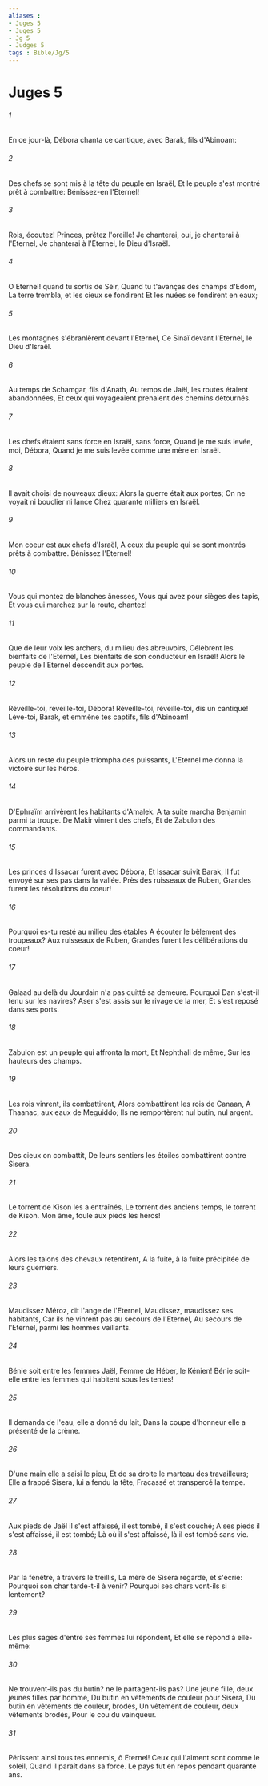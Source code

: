 ```yaml
---
aliases : 
- Juges 5
- Juges 5
- Jg 5
- Judges 5
tags : Bible/Jg/5
---
```


# Juges 5

###### 1
En ce jour-là, Débora chanta ce cantique, avec Barak, fils d'Abinoam:
###### 2
Des chefs se sont mis à la tête du peuple en Israël, Et le peuple s'est montré prêt à combattre: Bénissez-en l'Eternel!
###### 3
Rois, écoutez! Princes, prêtez l'oreille! Je chanterai, oui, je chanterai à l'Eternel, Je chanterai à l'Eternel, le Dieu d'Israël.
###### 4
O Eternel! quand tu sortis de Séir, Quand tu t'avanças des champs d'Edom, La terre trembla, et les cieux se fondirent Et les nuées se fondirent en eaux;
###### 5
Les montagnes s'ébranlèrent devant l'Eternel, Ce Sinaï devant l'Eternel, le Dieu d'Israël.
###### 6
Au temps de Schamgar, fils d'Anath, Au temps de Jaël, les routes étaient abandonnées, Et ceux qui voyageaient prenaient des chemins détournés.
###### 7
Les chefs étaient sans force en Israël, sans force, Quand je me suis levée, moi, Débora, Quand je me suis levée comme une mère en Israël.
###### 8
Il avait choisi de nouveaux dieux: Alors la guerre était aux portes; On ne voyait ni bouclier ni lance Chez quarante milliers en Israël.
###### 9
Mon coeur est aux chefs d'Israël, A ceux du peuple qui se sont montrés prêts à combattre. Bénissez l'Eternel!
###### 10
Vous qui montez de blanches ânesses, Vous qui avez pour sièges des tapis, Et vous qui marchez sur la route, chantez!
###### 11
Que de leur voix les archers, du milieu des abreuvoirs, Célèbrent les bienfaits de l'Eternel, Les bienfaits de son conducteur en Israël! Alors le peuple de l'Eternel descendit aux portes.
###### 12
Réveille-toi, réveille-toi, Débora! Réveille-toi, réveille-toi, dis un cantique! Lève-toi, Barak, et emmène tes captifs, fils d'Abinoam!
###### 13
Alors un reste du peuple triompha des puissants, L'Eternel me donna la victoire sur les héros.
###### 14
D'Ephraïm arrivèrent les habitants d'Amalek. A ta suite marcha Benjamin parmi ta troupe. De Makir vinrent des chefs, Et de Zabulon des commandants.
###### 15
Les princes d'Issacar furent avec Débora, Et Issacar suivit Barak, Il fut envoyé sur ses pas dans la vallée. Près des ruisseaux de Ruben, Grandes furent les résolutions du coeur!
###### 16
Pourquoi es-tu resté au milieu des étables A écouter le bêlement des troupeaux? Aux ruisseaux de Ruben, Grandes furent les délibérations du coeur!
###### 17
Galaad au delà du Jourdain n'a pas quitté sa demeure. Pourquoi Dan s'est-il tenu sur les navires? Aser s'est assis sur le rivage de la mer, Et s'est reposé dans ses ports.
###### 18
Zabulon est un peuple qui affronta la mort, Et Nephthali de même, Sur les hauteurs des champs.
###### 19
Les rois vinrent, ils combattirent, Alors combattirent les rois de Canaan, A Thaanac, aux eaux de Meguiddo; Ils ne remportèrent nul butin, nul argent.
###### 20
Des cieux on combattit, De leurs sentiers les étoiles combattirent contre Sisera.
###### 21
Le torrent de Kison les a entraînés, Le torrent des anciens temps, le torrent de Kison. Mon âme, foule aux pieds les héros!
###### 22
Alors les talons des chevaux retentirent, A la fuite, à la fuite précipitée de leurs guerriers.
###### 23
Maudissez Méroz, dit l'ange de l'Eternel, Maudissez, maudissez ses habitants, Car ils ne vinrent pas au secours de l'Eternel, Au secours de l'Eternel, parmi les hommes vaillants.
###### 24
Bénie soit entre les femmes Jaël, Femme de Héber, le Kénien! Bénie soit-elle entre les femmes qui habitent sous les tentes!
###### 25
Il demanda de l'eau, elle a donné du lait, Dans la coupe d'honneur elle a présenté de la crème.
###### 26
D'une main elle a saisi le pieu, Et de sa droite le marteau des travailleurs; Elle a frappé Sisera, lui a fendu la tête, Fracassé et transpercé la tempe.
###### 27
Aux pieds de Jaël il s'est affaissé, il est tombé, il s'est couché; A ses pieds il s'est affaissé, il est tombé; Là où il s'est affaissé, là il est tombé sans vie.
###### 28
Par la fenêtre, à travers le treillis, La mère de Sisera regarde, et s'écrie: Pourquoi son char tarde-t-il à venir? Pourquoi ses chars vont-ils si lentement?
###### 29
Les plus sages d'entre ses femmes lui répondent, Et elle se répond à elle-même:
###### 30
Ne trouvent-ils pas du butin? ne le partagent-ils pas? Une jeune fille, deux jeunes filles par homme, Du butin en vêtements de couleur pour Sisera, Du butin en vêtements de couleur, brodés, Un vêtement de couleur, deux vêtements brodés, Pour le cou du vainqueur.
###### 31
Périssent ainsi tous tes ennemis, ô Eternel! Ceux qui l'aiment sont comme le soleil, Quand il paraît dans sa force. Le pays fut en repos pendant quarante ans.
